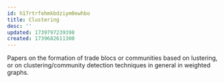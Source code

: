 ```yaml
---
id: h17rtrfehmkbdziym0ewhbo
title: Clustering
desc: ''
updated: 1739797239398
created: 1739682611300
---
```

Papers on the formation of trade blocs or communities based on lustering, or on clustering/community detection techniques in general in weighted graphs.